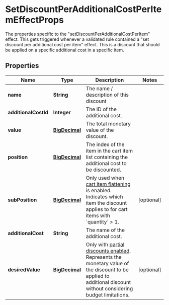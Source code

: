 

# SetDiscountPerAdditionalCostPerItemEffectProps

The properties specific to the \"setDiscountPerAdditionalCostPerItem\" effect. This gets triggered whenever a validated rule contained a \"set discount per additional cost per item\" effect. This is a discount that should be applied on a specific additional cost in a specific item.
## Properties

Name | Type | Description | Notes
------------ | ------------- | ------------- | -------------
**name** | **String** | The name / description of this discount | 
**additionalCostId** | **Integer** | The ID of the additional cost. | 
**value** | [**BigDecimal**](BigDecimal.md) | The total monetary value of the discount. | 
**position** | [**BigDecimal**](BigDecimal.md) | The index of the item in the cart item list containing the additional cost to be discounted. | 
**subPosition** | [**BigDecimal**](BigDecimal.md) | Only used when [cart item flattening](https://docs.talon.one/docs/product/campaigns/campaign-evaluation#flattening) is enabled. Indicates which item the discount applies to for cart items with &#x60;quantity&#x60; &gt; 1.  |  [optional]
**additionalCost** | **String** | The name of the additional cost. | 
**desiredValue** | [**BigDecimal**](BigDecimal.md) | Only with [partial discounts enabled](https://docs.talon.one/docs/product/campaigns/campaign-evaluation/#partial-discounts). Represents the monetary value of the discount to be applied to additional discount without considering budget limitations.  |  [optional]



